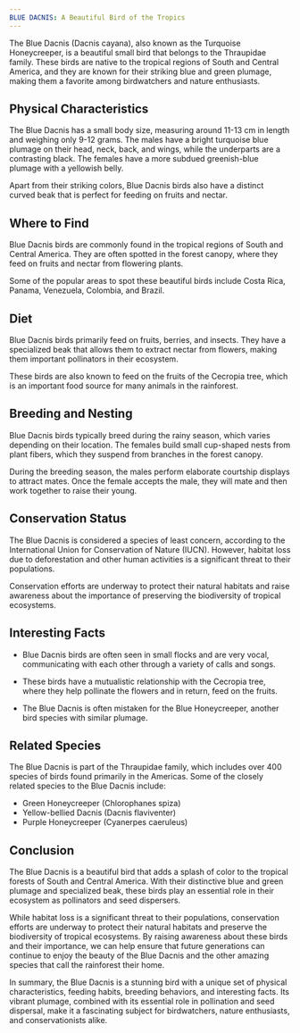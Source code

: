```yaml
---
BLUE DACNIS: A Beautiful Bird of the Tropics
---
```


The Blue Dacnis (Dacnis cayana), also known as the Turquoise Honeycreeper, is a beautiful small bird that belongs to the Thraupidae family. These birds are native to the tropical regions of South and Central America, and they are known for their striking blue and green plumage, making them a favorite among birdwatchers and nature enthusiasts.

## Physical Characteristics

The Blue Dacnis has a small body size, measuring around 11-13 cm in length and weighing only 9-12 grams. The males have a bright turquoise blue plumage on their head, neck, back, and wings, while the underparts are a contrasting black. The females have a more subdued greenish-blue plumage with a yellowish belly.

Apart from their striking colors, Blue Dacnis birds also have a distinct curved beak that is perfect for feeding on fruits and nectar.

## Where to Find

Blue Dacnis birds are commonly found in the tropical regions of South and Central America. They are often spotted in the forest canopy, where they feed on fruits and nectar from flowering plants.

Some of the popular areas to spot these beautiful birds include Costa Rica, Panama, Venezuela, Colombia, and Brazil.

## Diet

Blue Dacnis birds primarily feed on fruits, berries, and insects. They have a specialized beak that allows them to extract nectar from flowers, making them important pollinators in their ecosystem.

These birds are also known to feed on the fruits of the Cecropia tree, which is an important food source for many animals in the rainforest.

## Breeding and Nesting

Blue Dacnis birds typically breed during the rainy season, which varies depending on their location. The females build small cup-shaped nests from plant fibers, which they suspend from branches in the forest canopy.

During the breeding season, the males perform elaborate courtship displays to attract mates. Once the female accepts the male, they will mate and then work together to raise their young.

## Conservation Status

The Blue Dacnis is considered a species of least concern, according to the International Union for Conservation of Nature (IUCN). However, habitat loss due to deforestation and other human activities is a significant threat to their populations.

Conservation efforts are underway to protect their natural habitats and raise awareness about the importance of preserving the biodiversity of tropical ecosystems.

## Interesting Facts

-   Blue Dacnis birds are often seen in small flocks and are very vocal, communicating with each other through a variety of calls and songs.
    
-   These birds have a mutualistic relationship with the Cecropia tree, where they help pollinate the flowers and in return, feed on the fruits.
    
-   The Blue Dacnis is often mistaken for the Blue Honeycreeper, another bird species with similar plumage.
    

## Related Species

The Blue Dacnis is part of the Thraupidae family, which includes over 400 species of birds found primarily in the Americas. Some of the closely related species to the Blue Dacnis include:

-   Green Honeycreeper (Chlorophanes spiza)
-   Yellow-bellied Dacnis (Dacnis flaviventer)
-   Purple Honeycreeper (Cyanerpes caeruleus)

## Conclusion

The Blue Dacnis is a beautiful bird that adds a splash of color to the tropical forests of South and Central America. With their distinctive blue and green plumage and specialized beak, these birds play an essential role in their ecosystem as pollinators and seed dispersers.

While habitat loss is a significant threat to their populations, conservation efforts are underway to protect their natural habitats and preserve the biodiversity of tropical ecosystems. By raising awareness about these birds and their importance, we can help ensure that future generations can continue to enjoy the beauty of the Blue Dacnis and the other amazing species that call the rainforest their home.

In summary, the Blue Dacnis is a stunning bird with a unique set of physical characteristics, feeding habits, breeding behaviors, and interesting facts. Its vibrant plumage, combined with its essential role in pollination and seed dispersal, make it a fascinating subject for birdwatchers, nature enthusiasts, and conservationists alike.

